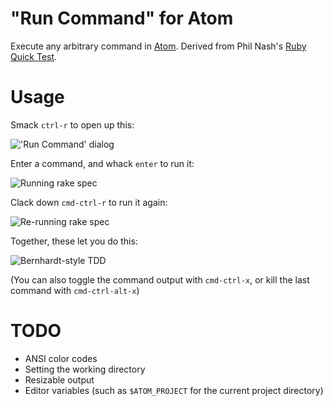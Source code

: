 # "Run Command" for Atom

Execute any arbitrary command in [Atom](http://atom.io). Derived from Phil Nash's [Ruby Quick Test](https://github.com/philnash/ruby-quick-test).

# Usage
Smack `ctrl-r` to open up this:

!['Run Command' dialog](https://raw.githubusercontent.com/kylewlacy/run-command/master/screenshots/run-command.gif)

Enter a command, and whack `enter` to run it:

![Running `rake spec`](https://raw.githubusercontent.com/kylewlacy/run-command/master/screenshots/run.gif)

Clack down `cmd-ctrl-r` to run it again:

![Re-running `rake spec`](https://raw.githubusercontent.com/kylewlacy/run-command/master/screenshots/re-run.gif)

Together, these let you do this:

![Bernhardt-style TDD](https://raw.githubusercontent.com/kylewlacy/run-command/master/screenshots/tdd.gif)

(You can also toggle the command output with `cmd-ctrl-x`, or kill the last command with `cmd-ctrl-alt-x`)

# TODO
- ANSI color codes
- Setting the working directory
- Resizable output
- Editor variables (such as `$ATOM_PROJECT` for the current project directory)
